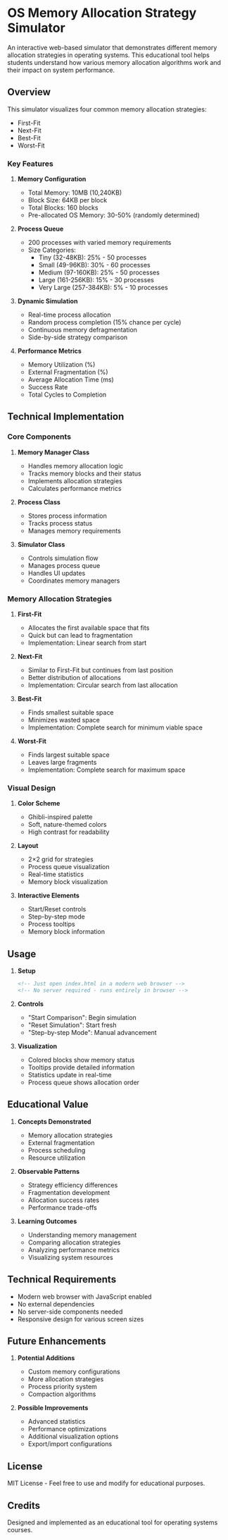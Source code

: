 # OS Memory Allocation Strategy Simulator

An interactive web-based simulator that demonstrates different memory allocation strategies in operating systems. This educational tool helps students understand how various memory allocation algorithms work and their impact on system performance.

## Overview

This simulator visualizes four common memory allocation strategies:
- First-Fit
- Next-Fit
- Best-Fit
- Worst-Fit

### Key Features

1. **Memory Configuration**
   - Total Memory: 10MB (10,240KB)
   - Block Size: 64KB per block
   - Total Blocks: 160 blocks
   - Pre-allocated OS Memory: 30-50% (randomly determined)

2. **Process Queue**
   - 200 processes with varied memory requirements
   - Size Categories:
     - Tiny (32-48KB): 25% - 50 processes
     - Small (49-96KB): 30% - 60 processes
     - Medium (97-160KB): 25% - 50 processes
     - Large (161-256KB): 15% - 30 processes
     - Very Large (257-384KB): 5% - 10 processes

3. **Dynamic Simulation**
   - Real-time process allocation
   - Random process completion (15% chance per cycle)
   - Continuous memory defragmentation
   - Side-by-side strategy comparison

4. **Performance Metrics**
   - Memory Utilization (%)
   - External Fragmentation (%)
   - Average Allocation Time (ms)
   - Success Rate
   - Total Cycles to Completion

## Technical Implementation

### Core Components

1. **Memory Manager Class**
   - Handles memory allocation logic
   - Tracks memory blocks and their status
   - Implements allocation strategies
   - Calculates performance metrics

2. **Process Class**
   - Stores process information
   - Tracks process status
   - Manages memory requirements

3. **Simulator Class**
   - Controls simulation flow
   - Manages process queue
   - Handles UI updates
   - Coordinates memory managers

### Memory Allocation Strategies

1. **First-Fit**
   - Allocates the first available space that fits
   - Quick but can lead to fragmentation
   - Implementation: Linear search from start

2. **Next-Fit**
   - Similar to First-Fit but continues from last position
   - Better distribution of allocations
   - Implementation: Circular search from last allocation

3. **Best-Fit**
   - Finds smallest suitable space
   - Minimizes wasted space
   - Implementation: Complete search for minimum viable space

4. **Worst-Fit**
   - Finds largest suitable space
   - Leaves large fragments
   - Implementation: Complete search for maximum space

### Visual Design

1. **Color Scheme**
   - Ghibli-inspired palette
   - Soft, nature-themed colors
   - High contrast for readability

2. **Layout**
   - 2×2 grid for strategies
   - Process queue visualization
   - Real-time statistics
   - Memory block visualization

3. **Interactive Elements**
   - Start/Reset controls
   - Step-by-step mode
   - Process tooltips
   - Memory block information

## Usage

1. **Setup**
   ```html
   <!-- Just open index.html in a modern web browser -->
   <!-- No server required - runs entirely in browser -->
   ```

2. **Controls**
   - "Start Comparison": Begin simulation
   - "Reset Simulation": Start fresh
   - "Step-by-step Mode": Manual advancement

3. **Visualization**
   - Colored blocks show memory status
   - Tooltips provide detailed information
   - Statistics update in real-time
   - Process queue shows allocation order

## Educational Value

1. **Concepts Demonstrated**
   - Memory allocation strategies
   - External fragmentation
   - Process scheduling
   - Resource utilization

2. **Observable Patterns**
   - Strategy efficiency differences
   - Fragmentation development
   - Allocation success rates
   - Performance trade-offs

3. **Learning Outcomes**
   - Understanding memory management
   - Comparing allocation strategies
   - Analyzing performance metrics
   - Visualizing system resources

## Technical Requirements

- Modern web browser with JavaScript enabled
- No external dependencies
- No server-side components needed
- Responsive design for various screen sizes

## Future Enhancements

1. **Potential Additions**
   - Custom memory configurations
   - More allocation strategies
   - Process priority system
   - Compaction algorithms

2. **Possible Improvements**
   - Advanced statistics
   - Performance optimizations
   - Additional visualization options
   - Export/import configurations

## License

MIT License - Feel free to use and modify for educational purposes.

## Credits

Designed and implemented as an educational tool for operating systems courses.
